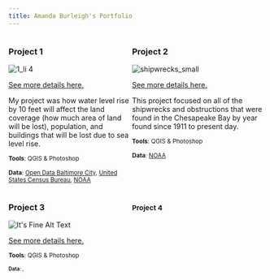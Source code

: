 ```yaml
---
title: Amanda Burleigh's Portfolio
---
```

<!--This is the first row of projects -->
<div style="display:table-row; width:100%; table-layout: fixed">
<div style="display: table-cell; width:370px; margin-right:3px" markdown="1">
  
### Project 1

![1_li 4](https://user-images.githubusercontent.com/42807705/49528921-f2ef3500-f882-11e8-9c87-a0b46c986ace.jpg)

[See more details here.](https://amanda49.github.io/Project1_bamap/Project_1.html)

My project was how water level rise by 10 feet
will affect the land coverage (how much
area of land will be lost), population, and
buildings that will be lost due to sea level rise.

<small>__Tools__: QGIS & Photoshop</small>

<small>__Data__: 
[Open Data Baltimore City](), [United States Census Bureau](https://www.census.gov/geo/maps-data/data/tiger-data.html), [NOAA](https://coast.noaa.gov/slrdata/)</small>

</div>

<div style="display: table-cell; width:370px" markdown="1">





### Project 2

![shipwrecks_small](https://user-images.githubusercontent.com/42807705/49679860-8891ec80-fa5c-11e8-956f-cda967e7d155.jpg=1125x798)

[See more details here.](https://amanda49.github.io/Project2_bamap/Project_2.html)

This project focused on all of the shipwrecks and obstructions that were found in the Chesapeake Bay by year found since 1911 to present day. 

<small>__Tools__: QGIS & Photoshop</small>

<small>__Data__:
[NOAA](https://www.census.gov/cgi-bin/geo/shapefiles/index.php)</small>

</div>
</div>
<!--This is the second row of projects -->
<div style="display:table-row; width:100%; table-layout: fixed">
<div style="display: table-cell; width:370px; margin-right:3px" markdown="1">





### Project 3 

![It's Fine Alt Text](project3_demo/p3_teaser.png)

[See more details here.](https://amanda49.github.io/Project3_bamap/Project_3.html)



<small>__Tools__: QGIS & Photoshop

<small>__Data__: 
[](https://supportland.com/), [](https://oregoncraftbeer.org/guild/)</small>

</div>

<div style="display: table-cell; width:370px" markdown="1">





### Project 4
